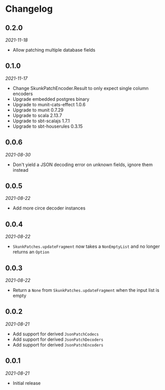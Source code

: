 # Changelog

## 0.2.0

_2021-11-18_

 *  Allow patching multiple database fields

## 0.1.0

_2021-11-17_

 * Change SkunkPatchEncoder.Result to only expect single column encoders
 * Upgrade embedded postgres binary
 * Upgrade to munit-cats-effect 1.0.6
 * Upgrade to munit 0.7.29
 * Upgrade to scala 2.13.7
 * Upgrade to sbt-scalajs 1.7.1
 * Upgrade to sbt-houserules 0.3.15

## 0.0.6

_2021-08-30_

 * Don't yield a JSON decoding error on unknown fields, ignore them instead

## 0.0.5

_2021-08-22_

 * Add more circe decoder instances

## 0.0.4

_2021-08-22_

 * `SkunkPatches.updateFragment` now takes a `NonEmptyList` and no longer returns an `Option`

## 0.0.3

_2021-08-22_

 * Return a `None` from `SkunkPatches.updateFragment` when the input list is empty

## 0.0.2

_2021-08-21_

 * Add support for derived `JsonPatchCodecs`
 * Add support for derived `JsonPatchDecoders`
 * Add support for derived `JsonPatchEncoders`

## 0.0.1

_2021-08-21_

 * Initial release